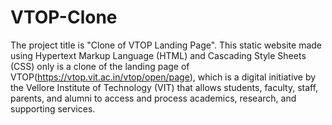 # VTOP-Clone
The project title is "Clone of VTOP Landing Page".
This static website made using Hypertext Markup Language (HTML) and Cascading Style Sheets (CSS) only is a clone of the landing page of VTOP(https://vtop.vit.ac.in/vtop/open/page), which is a digital initiative by the Vellore Institute of Technology (VIT) that allows students, faculty, staff, parents, and alumni to access and process academics, research, and supporting services. 
